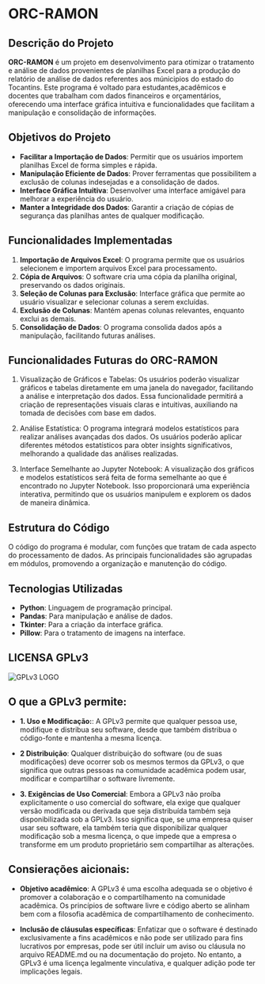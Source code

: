 # ORC-RAMON

## Descrição do Projeto

**ORC-RAMON** é um projeto em desenvolvimento para otimizar o tratamento e análise de dados provenientes de planilhas Excel para a produção do relatório de análise de dados referentes aos múnicipios do estado do Tocantins. Este programa é voltado para estudantes,acadêmicos e docentes que trabalham com dados financeiros e orçamentários, oferecendo uma interface gráfica intuitiva e funcionalidades que facilitam a manipulação e consolidação de informações.

## Objetivos do Projeto

- **Facilitar a Importação de Dados**: Permitir que os usuários importem planilhas Excel de forma simples e rápida.
- **Manipulação Eficiente de Dados**: Prover ferramentas que possibilitem a exclusão de colunas indesejadas e a consolidação de dados.
- **Interface Gráfica Intuitiva**: Desenvolver uma interface amigável para melhorar a experiência do usuário.
- **Manter a Integridade dos Dados**: Garantir a criação de cópias de segurança das planilhas antes de qualquer modificação.

## Funcionalidades Implementadas

1. **Importação de Arquivos Excel**: O programa permite que os usuários selecionem e importem arquivos Excel para processamento.
3. **Cópia de Arquivos**: O software cria uma cópia da planilha original, preservando os dados originais.
4. **Seleção de Colunas para Exclusão**: Interface gráfica que permite ao usuário visualizar e selecionar colunas a serem excluídas.
5. **Exclusão de Colunas**: Mantém apenas colunas relevantes, enquanto exclui as demais.
6. **Consolidação de Dados**: O programa consolida dados após a manipulação, facilitando futuras análises.

## Funcionalidades Futuras do ORC-RAMON

1. Visualização de Gráficos e Tabelas:
Os usuários poderão visualizar gráficos e tabelas diretamente em uma janela do navegador, facilitando a análise e interpretação dos dados. Essa funcionalidade permitirá a criação de representações visuais claras e intuitivas, auxiliando na tomada de decisões com base em dados.

2. Análise Estatística:
O programa integrará modelos estatísticos para realizar análises avançadas dos dados. Os usuários poderão aplicar diferentes métodos estatísticos para obter insights significativos, melhorando a qualidade das análises realizadas.

3. Interface Semelhante ao Jupyter Notebook:
A visualização dos gráficos e modelos estatísticos será feita de forma semelhante ao que é encontrado no Jupyter Notebook. Isso proporcionará uma experiência interativa, permitindo que os usuários manipulem e explorem os dados de maneira dinâmica.


## Estrutura do Código

O código do programa é modular, com funções que tratam de cada aspecto do processamento de dados. As principais funcionalidades são agrupadas em módulos, promovendo a organização e manutenção do código.

## Tecnologias Utilizadas

- **Python**: Linguagem de programação principal.
- **Pandas**: Para manipulação e análise de dados.
- **Tkinter**: Para a criação da interface gráfica.
- **Pillow**: Para o tratamento de imagens na interface.

## LICENSA GPLv3

![GPLv3 LOGO](https://www.gnu.org/graphics/gplv3-with-text-84x42.png)

## O que a GPLv3 permite:

- **1. Uso e Modificação:**: A GPLv3 permite que qualquer pessoa use, modifique e distribua seu software, desde que também distribua o código-fonte e mantenha a mesma licença.

- **2 Distribuição**: Qualquer distribuição do software (ou de suas modificações) deve ocorrer sob os mesmos termos da GPLv3, o que significa que outras pessoas na comunidade acadêmica podem usar, modificar e compartilhar o software livremente.

- **3. Exigências de Uso Comercial**: Embora a GPLv3 não proíba explicitamente o uso comercial do software, ela exige que qualquer versão modificada ou derivada que seja distribuída também seja disponibilizada sob a GPLv3. Isso significa que, se uma empresa quiser usar seu software, ela também teria que disponibilizar qualquer modificação sob a mesma licença, o que impede que a empresa o transforme em um produto proprietário sem compartilhar as alterações.

## Consierações aicionais:

- **Objetivo acadêmico**: A GPLv3 é uma escolha adequada se o objetivo é promover a colaboração e o compartilhamento na comunidade acadêmica. Os princípios de software livre e código aberto se alinham bem com a filosofia acadêmica de compartilhamento de conhecimento.

- **Inclusão de cláusulas específicas**: Enfatizar que o software é destinado exclusivamente a fins acadêmicos e não pode ser utilizado para fins lucrativos por empresas, pode ser útil incluir um aviso ou cláusula no arquivo README.md ou na documentação do projeto. No entanto, a GPLv3 é uma licença legalmente vinculativa, e qualquer adição pode ter implicações legais.

